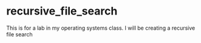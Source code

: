 # recursive_file_search
This is for a lab in my operating systems class. I will be creating a recursive file search
